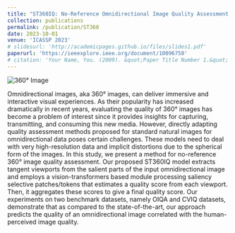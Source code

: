 ```yaml
---
title: "ST360IQ: No-Reference Omnidirectional Image Quality Assessment with Spherical Vision Transformers"
collection: publications
permalink: /publication/ST360
date: 2023-10-01
venue: 'ICASSP 2023'
# slidesurl: 'http://academicpages.github.io/files/slides1.pdf'
paperurl: 'https://ieeexplore.ieee.org/document/10096750'
# citation: 'Your Name, You. (2009). &quot;Paper Title Number 1.&quot; <i>Journal 1</i>. 1(1).'
---
```


![360° Image](ST360.png)

Omnidirectional images, aka 360° images, can deliver immersive and interactive visual experiences. As their popularity has increased dramatically in recent years, evaluating the quality of 360° images has become a problem of interest since it provides insights for capturing, transmitting, and consuming this new media. However, directly adapting quality assessment methods proposed for standard natural images for omnidirectional data poses certain challenges. These models need to deal with very high-resolution data and implicit distortions due to the spherical form of the images. In this study, we present a method for no-reference 360° image quality assessment. Our proposed ST360IQ model extracts tangent viewports from the salient parts of the input omnidirectional image and employs a vision-transformers based module processing saliency selective patches/tokens that estimates a quality score from each viewport. Then, it aggregates these scores to give a final quality score. Our experiments on two benchmark datasets, namely OIQA and CVIQ datasets, demonstrate that as compared to the state-of-the-art, our approach predicts the quality of an omnidirectional image correlated with the human-perceived image quality.

